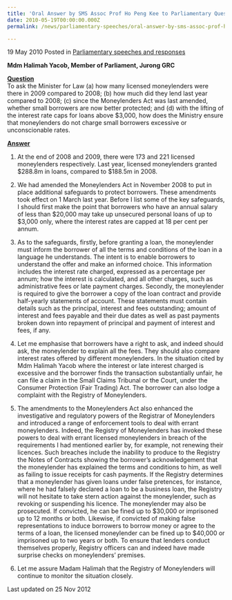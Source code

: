 ```yaml
---
title: 'Oral Answer by SMS Assoc Prof Ho Peng Kee to Parliamentary Question on Licensed Moneylenders'
date: 2010-05-19T00:00:00.000Z
permalink: /news/parliamentary-speeches/oral-answer-by-sms-assoc-prof-ho-peng-kee-to-parliamentary-question-on-licensed-moneylenders

---
```




19 May 2010 Posted in [Parliamentary speeches and responses](/news/parliamentary-speeches)

**Mdm Halimah Yacob, Member of Parliament, Jurong GRC**


**<u>Question</u>**    
To ask the Minister for Law (a) how many licensed moneylenders were there in 2009 compared to 2008; (b) how much did they lend last year compared to 2008; (c) since the Moneylenders Act was last amended, whether small borrowers are now better protected; and (d) with the lifting of the interest rate caps for loans above $3,000, how does the Ministry ensure that moneylenders do not charge small borrowers excessive or unconscionable rates.



**<u>Answer</u>**  
1. At the end of 2008 and 2009, there were 173 and 221 licensed moneylenders respectively. Last year, licensed moneylenders granted $288.8m in loans, compared to $188.5m in 2008.

2. We had amended the Moneylenders Act in November 2008 to put in place additional safeguards to protect borrowers. These amendments took effect on 1 March last year. Before I list some of the key safeguards, I should first make the point that borrowers who have an annual salary of less than $20,000 may take up unsecured personal loans of up to $3,000 only, where the interest rates are capped at 18 per cent per annum.

3. As to the safeguards, firstly, before granting a loan, the moneylender must inform the borrower of all the terms and conditions of the loan in a language he understands. The intent is to enable borrowers to understand the offer and make an informed choice. This information includes the interest rate charged, expressed as a percentage per annum; how the interest is calculated, and all other charges, such as administrative fees or late payment charges. Secondly, the moneylender is required to give the borrower a copy of the loan contract and provide half-yearly statements of account. These statements must contain details such as the principal, interest and fees outstanding; amount of interest and fees payable and their due dates as well as past payments broken down into repayment of principal and payment of interest and fees, if any.

4. Let me emphasise that borrowers have a right to ask, and indeed should ask, the moneylender to explain all the fees. They should also compare interest rates offered by different moneylenders. In the situation cited by Mdm Halimah Yacob where the interest or late interest charged is excessive and the borrower finds the transaction substantially unfair, he can file a claim in the Small Claims Tribunal or the Court, under the Consumer Protection (Fair Trading) Act. The borrower can also lodge a complaint with the Registry of Moneylenders.

5. The amendments to the Moneylenders Act also enhanced the investigative and regulatory powers of the Registrar of Moneylenders and introduced a range of enforcement tools to deal with errant moneylenders.  Indeed, the Registry of Moneylenders has invoked these powers to deal with errant licensed moneylenders in breach of the requirements I had mentioned earlier by, for example, not renewing their licences. Such breaches include the inability to produce to the Registry the Notes of Contracts showing the borrower’s acknowledgement that the moneylender has explained the terms and conditions to him, as well as failing to issue receipts for cash payments. If the Registry determines that a moneylender has given loans under false pretences, for instance, where he had falsely declared a loan to be a business loan, the Registry will not hesitate to take stern action against the moneylender, such as revoking or suspending his licence. The moneylender may also be prosecuted.  If convicted, he can be fined up to $30,000 or imprisoned up to 12 months or both. Likewise, if convicted of making false representations to induce borrowers to borrow money or agree to the terms of a loan, the licensed moneylender can be fined up to $40,000 or imprisoned up to two years or both. To ensure that lenders conduct themselves properly, Registry officers can and indeed have made surprise checks on moneylenders’ premises.

6. Let me assure Madam Halimah that the Registry of Moneylenders will continue to monitor the situation closely.


<p class="right-side-updated">Last updated on 25 Nov 2012</p> 

